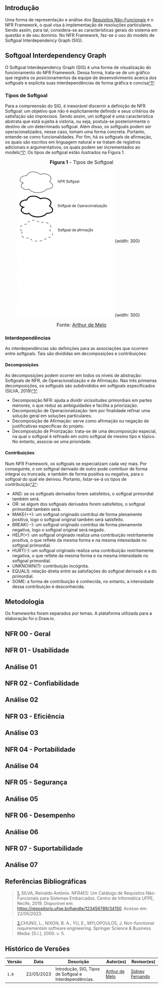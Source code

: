 ## Introdução

Uma forma de representação e análise dos [Requisitos Não-Funcionais](../../../elicitacao/requisitos_elicitados/#requisitos-nao-funcionais) é o NFR Framework, o qual visa à implementação de resoluções particulares. Sendo assim, para tal, considera-se as características gerais do sistema em questão e de seu domínio. No NFR Framework, faz-se o uso do modelo de Softgoal Interdependency Graph (SIG).

## Softgoal Interdependency Graph

O Softgoal Interdependency Graph (SIG) é uma forma de visualização do funcionamento do NFR Framework. Dessa forma, trata-se de um gráfico que registra os posicionamentos da equipe de desenvolvimento acerca dos softgoals e explicita suas interdependências de forma gráfica e concisa<a id="anchor_1" href="#REF1">^1^</a>.

### Tipos de Softgoal

Para a compreensão do SIG, é inexorável discernir a definição de NFR Softgoal: um objetivo que não é explicitamente definido e seus critérios de satisfação são imprecisos. Sendo assim, um softgoal é uma característica abstrata que está sujeita à vistoria, ou seja, postula-se posteriormente o destino de um determinado softgoal. Além disso, os softgoals podem ser operacionalizados, nesse caso, tomam uma forma concreta. Portanto, entende-se como funcionalidades. Por fim, há os softgoals de afirmação, os quais são escritos em linguagem natural e se tratam de registros adicionais e argumentativos, os quais podem ser incrementados ao modelo<a id="anchor_1" href="#REF1">^1^</a>. Os tipos de softgoal estão ilustrados na Figura 1.

<figure markdown>

<font size="3"><p style="text-align: center"><b>Figura 1</b> - Tipos de Softgoal</p></font>

![Diagrama do Modelo de Ciclo de Vida de Mayhew](../../assets/nfr-framework/tipos.png#only-light){width: 300}
![Diagrama do Modelo de Ciclo de Vida de Mayhew](../../assets/nfr-framework/tipos2.png#only-dark){width: 300}

<font size="3"><p style="text-align: center"> Fonte: [Arthur de Melo](https://github.com/arthurmlv)</p></font>

</figure>

### Interdependências

As interdependências são definições para as associações que ocorrem entre softgoals. Tais são divididas em decomposições e contribuições:

#### Decomposições

As decomposições podem ocorrer em todos os níveis de abstração: Softgoals de NFR, de Operacionalização e de Afirmação. Nas três primeiras decomposições, os softgoals são subdivididos em softgoals especificados (SILVA, 2019)<a id="anchor_1" href="#REF1">^1^</a>.

- Decomposição NFR: ajuda a dividir vicissitudes primordiais em partes menores, o que reduz as ambiguidades e facilita a priorização.
- Decomposição de Operacionalização: tem por finalidade refinar uma solução geral em soluções particulares.
- Decomposição de Afirmação: serve como afirmação ou negação de justificativas específicas do projeto.
- Decomposição de Priorização: trata-se de uma decomposição especial, na qual o softgoal é refinado em outro softgoal de mesmo tipo e tópico. No entanto, associa-se uma prioridade.

#### Contribuições

Num NFR Framework, os softgoals se especializam cada vez mais. Por conseguinte, o um softgoal derivado de outro pode contribuir de forma integral ou truncada, e também de forma positiva ou negativa, para o softgoal do qual ele derivou. Portanto, listar-se-á os tipos de contribuição<a id="anchor_2" href="#REF2">^2^</a>:

- AND: se os softgoals derivados forem satisfeitos, o softgoal primordial também será.
- OR: se algum dos softgoals derivados forem satisfeitos, o softgoal primordial também será.
- MAKE(++): um softgoal originado contribui de forma plenamente positiva, logo o softgoal original também será satisfeito.
- BREAK(--): um softgoal originado contribui de forma plenamente negativa, logo o softgoal original será negado.
- HELP(+): um softgoal originado realiza uma contribuição restritamente positiva, o que reflete da mesma forma e na mesma intensidade no softgoal primordial.
- HURT(-): um softgoal originado realiza uma contribuição restritamente negativa, o que reflete da mesma forma e na mesma intensidade no softgoal primordial.
- UNKNOWN(?): contribuição incógnita.
- EQUALS: relação direta entre as satisfações do softgoal derivado e a do primordial.
- SOME: a forma de contribuição é conhecida, no entanto, a intensidade dessa contribuição é desconhecida.

## Metodologia

Os frameworks foram separados por temas. A plataforma utilizada para a elaboração foi o Draw.io.

## NFR 00 - Geral

## NFR 01 - Usabilidade

## Análise 01

## NFR 02 - Confiabilidade

## Análise 02

## NFR 03 - Eficiência

## Análise 03

## NFR 04 - Portabilidade

## Análise 04

## NFR 05 - Segurança

## Análise 05

## NFR 06 - Desempenho

## Análise 06

## NFR 07 - Suportabilidade

## Análise 07




## Referências Bibliográficas

> <a id="REF1" href="#anchor_1">1.</a> SILVA, Reinaldo Antônio. NFR4ES: Um Catálogo de Requisitos Não-Funcionais para Sistemas Embarcados. Centro de Informática UFPE, Recife, 2019. Disponível em: <https://repositorio.ufpe.br/handle/123456789/34150>. Acesso em: 22/05/2023.

> <a id="REF2" href="#anchor_2">2.</a>CHUNG, L., NIXON, B. A., YU, E., MYLOPOULOS, J. Non-functional requirementsin software engineering. Springer Science & Business Media: [S.l.], 2000. v. 5.


## Histórico de Versões

| Versão | Data       | Descrição                                    | Autor(es)                                        | Revisor(es)                                      |
| ------ | ---------- | -------------------------------------------- | ------------------------------------------------ | ------------------------------------------------ |
| `1.0`  | 22/05/2023 | Introdução, SIG, Tipos de Softgoal e Interdependências.| [Arthur de Melo](https://github.com/arthurmlv)   | [Sidney Fernando](https://github.com/nando3d3)   |